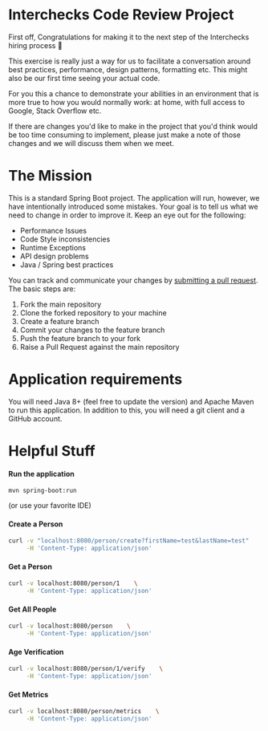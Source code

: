 # Interchecks Code Review Project 
First off, Congratulations for making it to the next step of
the Interchecks hiring process 🎉 

This exercise is really just a way for us to facilitate a conversation
around best practices, performance, design patterns, formatting etc. 
This might also be our first time seeing your actual code.

For you this a chance to demonstrate your abilities in an 
environment that is more true to how you would normally work: at home, 
with full access to Google, Stack Overflow etc. 

If there are changes you'd like to make in the project that you'd think would 
be too time consuming to implement, please just make a note of those changes and 
we will discuss them when we meet.


# The Mission
This is a standard Spring Boot project. 
The application will run, however, we have intentionally introduced some mistakes. 
Your goal is to tell us what we need to change in order to 
improve it. Keep an eye out for the following:
- Performance Issues
- Code Style inconsistencies
- Runtime Exceptions
- API design problems
- Java / Spring best practices 

You can track and communicate your changes by 
[submitting a pull request](https://betterprogramming.pub/10-step-guide-to-github-contributions-9aeeb38493a8).
The basic steps are:

1) Fork the main repository
2) Clone the forked repository to your machine
3) Create a feature branch
4) Commit your changes to the feature branch
5) Push the feature branch to your fork
6) Raise a Pull Request against the main repository

# Application requirements
You will need Java 8+ (feel free to update the version) and 
Apache Maven to run this application. In addition to this,
you will need a git client and a GitHub account. 

# Helpful Stuff

#### Run the application
```
mvn spring-boot:run
```
(or use your favorite IDE)

#### Create a Person
``` BASH
curl -v "localhost:8080/person/create?firstName=test&lastName=test"    \
     -H 'Content-Type: application/json'
```

#### Get a Person
``` BASH
curl -v localhost:8080/person/1    \
     -H 'Content-Type: application/json'
```

#### Get All People
``` BASH
curl -v localhost:8080/person    \
     -H 'Content-Type: application/json'
```

#### Age Verification
``` BASH
curl -v localhost:8080/person/1/verify    \
     -H 'Content-Type: application/json'
```

#### Get Metrics
``` BASH
curl -v localhost:8080/person/metrics    \
     -H 'Content-Type: application/json'
```
